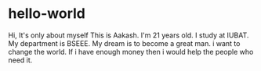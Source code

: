 # hello-world

Hi, 
It's only about myself
This is Aakash. I'm 21 years old. I study at IUBAT. My department is BSEEE.
My dream is to become a great man. i want to change the world. If i have enough money then i would help the people who need it.
